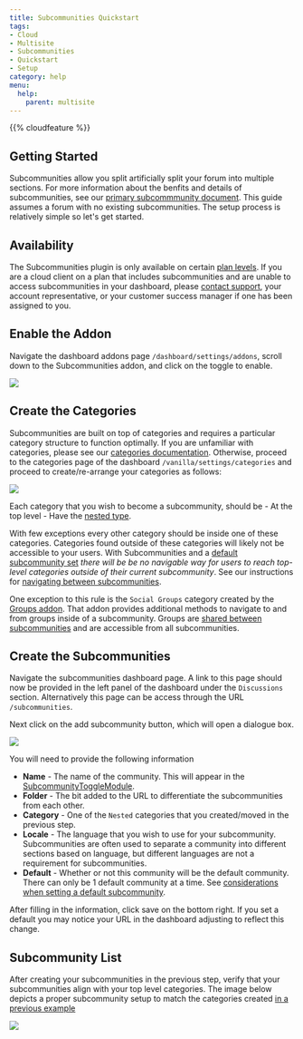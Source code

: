 ```yaml
---
title: Subcommunities Quickstart
tags:
- Cloud
- Multisite
- Subcommunities
- Quickstart
- Setup
category: help
menu:
  help:
    parent: multisite
---
```

{{% cloudfeature %}}

## Getting Started

Subcommunities allow you split artificially split your forum into multiple sections. For more information about the benfits and details of subcommunities, see our [primary subcommmunity document](/help/multisite/subcommunities). This guide assumes a forum with no existing subcommunities. The setup process is relatively simple so let's get started.

## Availability

The Subcommunities plugin is only available on certain [plan levels](https://vanillaforums.com/plans). If you are a cloud client on a plan that includes subcommunities and are unable to access subcommunities in your dashboard, please [contact support](mailto:support@vanillaforums.com), your account representative, or your customer success manager if one has been assigned to you.

## Enable the Addon

Navigate the dashboard addons page `/dashboard/settings/addons`, scroll down to the Subcommunities addon, and click on the toggle to enable.

![](/img/help/subcommunities/enable-plugin.png)


## Create the Categories

Subcommunities are built on top of categories and requires a particular category structure to function optimally. If you are unfamiliar with categories, please see our [categories documentation](/help/forum-settings/categories/). Otherwise, proceed to the categories page of the dashboard `/vanilla/settings/categories` and proceed to create/re-arrange your categories as follows:

![](/img/help/subcommunities/category-list.png)

Each category that you wish to become a subcommunity, should be
    - At the top level
    - Have the [nested type](/help/forum-settings/categories/#choosing-how-categories-display).

With few exceptions every other category should be inside one of these categories. Categories found outside of these categories will likely not be accessible to your users. With Subcommunities and a [default subcommunity set](/help/multisite/subcommunities/#setting-a-default) _there will be be no navigable way for users to reach top-level categories outside of their current subcommunity_. See our instructions for [navigating between subcommunities](/help/multisite/subcommunities/#navigate-between-communities).

One exception to this rule is the `Social Groups` category created by the [Groups addon](/help/addons/groups/). That addon provides additional methods to navigate to and from groups inside of a subcommunity. Groups are [shared between subcommunities](/help/multisite/subcommunities/#shared-content) and are accessible from all subcommunities.

## Create the Subcommunities

Navigate the subcommunities dashboard page. A link to this page should now be provided in the left panel of the dashboard under the `Discussions` section. Alternatively this page can be access through the URL `/subcommunities`.

Next click on the add subcommunity button, which will open a dialogue box.

![](/img/help/subcommunities/create-subcommunity.png)

You will need to provide the following information

- __Name__ - The name of the community. This will appear in the [SubcommunityToggleModule](/help/multisite/subcommunities/#navigate-between-communities).
- __Folder__ - The bit added to the URL to differentiate the subcommunities from each other.
- __Category__ - One of the `Nested` categories that you created/moved in the previous step.
- __Locale__ - The language that you wish to use for your subcommunity. Subcommunities are often used to separate a community into different sections based on language, but different languages are not a requirement for subcommunities.
- __Default__ - Whether or not this community will be the default community. There can only be 1 default community at a time. See [considerations when setting a default subcommunity](/help/multisite/subcommunities/#considerations-when-setting-a-default-subcommunity).

After filling in the information, click save on the bottom right. If you set a default you may notice your URL in the dashboard adjusting to reflect this change.

## Subcommunity List

After creating your subcommunities in the previous step, verify that your subcommunities align with your top level categories. The image below depicts a proper subcommunity setup to match the categories created [in a previous example](#create-the-categories)

![](/img/help/subcommunities/subcommunity-list.png)

